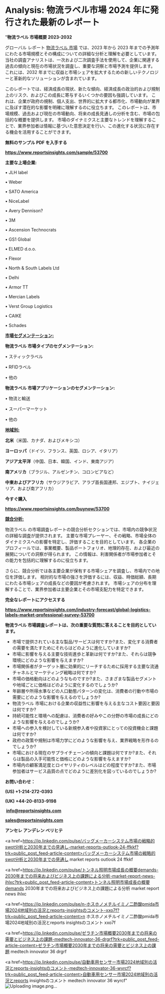 # Analysis: 物流ラベル市場 2024 年に発行された最新のレポート

"<strong>物流ラベル 市場概要 2023-2032</strong>

グローバル レポート <a href=https://www.reportsinsights.com/sample/53700>物流ラベル 市場</a> では、2023 年から 2023 年までの予測年にわたる市場規模とその構成についての詳細な分析と理解を必要としています。 当社の調査アナリストは、一次および二次調査手法を使用して、企業に関連する過去の傾向と現在の市場状況を調査し、重要な洞察と市場予測を提供します。 これには、2032 年までに収益と市場シェアを拡大​​するための新しいテクノロジーと革新的なソリューションが含まれています。

このレポートでは、経済成長の現状、新たな傾向、経済成長の政治的および規制上のリスク、およびこの成長に寄与するいくつかの要因も強調しています。 これは、企業が政府の規制、個人支出、世界的に拡大する都市化、市場動向が業界に及ぼす潜在的な影響を明確に理解するのに役立ちます。 このレポートは、市場規模、過去および現在の市場動向、将来の成長見通しの分析を含む、市場の包括的な概要を提供します。 市場のダイナミクスと主要なトレンドを理解することで、業界参加者は情報に基づいた意思決定を行い、この進化する状況に存在する機会を活用することができます。

<strong><b>無料のサンプル PDF を入手する</b></strong>

<a href=https://www.reportsinsights.com/sample/53700><strong><u>https://www.reportsinsights.com/sample/53700</u></strong></a>

<strong>主要な上場企業:</strong>

• JLH label

• Weber

• SATO America

• NiceLabel

• Avery Dennison?

• 3M

• Ascension Technocrats

• GS1 Global

• ELMED d.o.o.

• Flexor

• North & South Labels Ltd

• Delhi

• Armor TT

• Mercian Labels

• Verst Group Logistics

• CAIKE

• Schades

<strong><u>市場セグメンテーション</u></strong><strong><u>:</u></strong>

<strong>物流ラベル 市場タイプのセグメンテーション:</strong>

• スティックラベル

• RFIDラベル

• 他の

<strong>物流ラベル 市場アプリケーションのセグメンテーション:</strong>

• 物流と輸送

• スーパーマーケット

• 他の

<strong><u>地域別</u></strong><strong><u>:</u></strong>

<strong>北米</strong>（米国、カナダ、およびメキシコ）

<strong>ヨーロッパ</strong>（ドイツ、フランス、英国、ロシア、イタリア）

<strong>アジア太平洋</strong>（中国、日本、韓国、インド、東南アジア）

<strong>南アメリカ</strong>（ブラジル、アルゼンチン、コロンビアなど）

<strong>中東およびアフリカ</strong>（サウジアラビア、アラブ首長国連邦、エジプト、ナイジェリア、および南アフリカ）

<strong>今すぐ購入</strong>

<a href=https://www.reportsinsights.com/buynow/53700><strong><u>https://www.reportsinsights.com/buynow/53700</u></strong></a>

<strong><u>競合分析:</u></strong>

物流ラベル の市場調査レポートの競合分析セクションでは、市場内の競争状況の詳細な調査が提供されます。 主要な市場プレーヤー、その戦略、市場全体のダイナミクスへの影響を特定し、評価することを目的としています。 各企業のプロフィールでは、事業概要、製品ポートフォリオ、地理的存在、および最近の展開についての洞察が得られます。 この情報は、利害関係者が市場参加者とその能力を包括的に理解するのに役立ちます。

さらに、競合分析では各主要企業が保有する市場シェアを調査し、市場内での地位を評価します。 相対的な市場の強さを評価するには、収益、時価総額、長期にわたる市場シェアの成長などの要因が考慮されます。 市場シェアの分布を理解することで、業界参加者は主要企業とその市場支配力を特定できます。

<strong>完全なレポートにアクセスする</strong>

<a href=https://www.reportsinsights.com/industry-forecast/global-logistics-labels-market-professional-survey-53700><strong><u><b>https://www.reportsinsights.com/industry-forecast/global-logistics-labels-market-professional-survey-53700</b></u></strong></a>

<strong><b>物流ラベル 市場調査レポートは、次の重要な質問に答えることを目的としています。</b></strong>
<ul>
  <li>市場で提供されている主な製品/サービスは何ですか?また、変化する消費者の需要を満たすためにそれらはどのように進化していますか?</li>
  <li>市場に影響を与える主要な技術進歩と革新は何ですか?また、それらは競争環境にどのような影響を与えますか?</li>
  <li>市場関係者がターゲット層に効果的にリーチするために採用する主要な流通チャネルとマーケティング戦略は何ですか?</li>
  <li>市場の価格動向はどのようなものですか?また、さまざまな製品セグメントや地域ごとに価格はどのように変化するのでしょうか?</li>
  <li>年齢層や所得水準などの人口動態パターンの変化は、消費者の行動や市場の需要にどのような影響を与えるのでしょうか?</li>
  <li>物流ラベル 市場における企業の収益性に影響を与える主なコスト要因と要因は何ですか?</li>
  <li>持続可能性と環境への配慮は、消費者の好みやこの分野の市場の成長にどのような影響を与えるのでしょうか?</li>
  <li>市場への参入を検討している新規参入者や投資家にとっての投資機会と課題は何ですか?</li>
  <li>政府の政策や規制は市場力学にどのような影響を与え、業界戦略を形作るのでしょうか?</li>
  <li>市場における現在のサプライチェーンの傾向と課題は何ですか?また、それらは製品の入手可能性と価格にどのような影響を与えますか?</li>
  <li>市場内の顧客満足度とロイヤリティのレベルはどの程度ですか?また、市場参加者はサービス品質の点でどのように差別化を図っているのでしょうか?</li>
</ul>
<strong>お問い合わせ：</strong>

<strong>(US) +1-214-272-0393</strong>

<strong>(UK) +44-20-8133-9198</strong>

<strong> </strong><a href=info@reportsinsights.com><strong><u>info@reportsinsights.com</u></strong></a>

<a href=sales@reportsinsights.com><strong><u>sales@reportsinsights.com</u></strong></a>

<strong>アンセレ アンデレン ベリヒテ</strong>

<a href=https://jp.linkedin.com/pulse/バッグメーカーシステム市場の戦略的swot分析と2030年までの見通し-market-reports-outlook-24-ffkkf?trk=public_post_feed-article-content>バッグメーカーシステム市場の戦略的swot分析と2030年までの見通し market reports outlook 24 ffkkf</a>

<a href=https://jp.linkedin.com/pulse/トンネル照明市場成長の概要demands-2030年までの将来およびビジネス上の課題による分析-market-report-news-ihlxc?trk=public_post_feed-article-content>トンネル照明市場成長の概要demands 2030年までの将来およびビジネス上の課題による分析 market report news ihlxc</a>

<a href=https://jp.linkedin.com/pulse/n-ホスホノメチルイミノ二酢酸pmida市場2024地域別の活況とreports-insightsのコメント-xxo7f?trk=public_post_feed-article-content>n ホスホノメチルイミノ二酢酸pmida市場2024地域別の活況とreports insightsのコメント xxo7f</a>

<a href=https://jp.linkedin.com/pulse/ゼラチン市場概要2030年までの将来の需要とビジネス上の課題-medtech-innovator-36-drgrf?trk=public_post_feed-article-content>ゼラチン市場概要2030年までの将来の需要とビジネス上の課題 medtech innovator 36 drgrf</a>

<a href=https://jp.linkedin.com/pulse/自動車用センサー市場2024地域別の活況とreports-insightsのコメント-medtech-innovator-36-wyrcf?trk=public_post_feed-article-content>自動車用センサー市場2024地域別の活況とreports insightsのコメント medtech innovator 36 wyrcf</a>"
![Uploading image.png…]()
